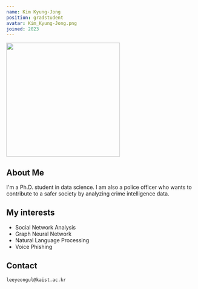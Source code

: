 ```yaml
---
name: Kim Kyung-Jong
position: gradstudent
avatar: Kim_Kyung-Jong.png
joined: 2023
---
```


<img width="300" src="{{site.baseurl}}/images/people/{{page.avatar}}" onerror="this.src='{{site.baseurl}}/images/people/404.jpg';" data-action="zoom">

## About Me
I'm a Ph.D. student in data science.
I am also a police officer who wants to contribute to a safer society by analyzing crime intelligence data.


## My interests
* Social Network Analysis
* Graph Neural Network
* Natural Language Processing
* Voice Phishing

## Contact
<i class="fa fa-envelope-o"></i>  `leeyeongul@kaist.ac.kr`<br>
